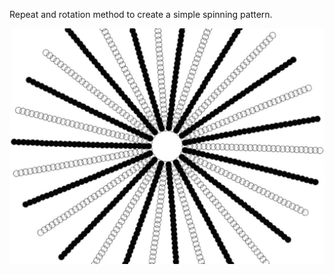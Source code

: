 Repeat and rotation method to create a simple spinning pattern.

![alt text](https://raw.githubusercontent.com/seem-less/Creative-Coding-Scrapbook/master/SpinningMandala/spinningMandala.JPG)
